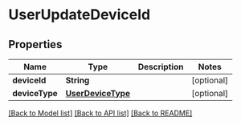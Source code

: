# UserUpdateDeviceId

## Properties
Name | Type | Description | Notes
------------ | ------------- | ------------- | -------------
**deviceId** | **String** |  | [optional] 
**deviceType** | [**UserDeviceType**](UserDeviceType.md) |  | [optional] 

[[Back to Model list]](../README.md#documentation-for-models) [[Back to API list]](../README.md#documentation-for-api-endpoints) [[Back to README]](../README.md)


